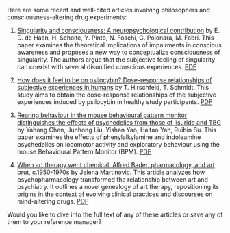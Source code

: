 Here are some recent and well-cited articles involving philosophers and consciousness-altering drug experiments:

1. [Singularity and consciousness: A neuropsychological contribution](https://dx.doi.org/10.1111/jnp.12234) by E. D. de Haan, H. Scholte, Y. Pinto, N. Foschi, G. Polonara, M. Fabri. This paper examines the theoretical implications of impairments in conscious awareness and proposes a new way to conceptualize consciousness of singularity. The authors argue that the subjective feeling of singularity can coexist with several disunified conscious experiences. [PDF](https://pure.uva.nl/ws/files/70616887/Journal_of_Neuropsychology_2021_Haan_Singularity_and_consciousness_A_neuropsychological_contribution.pdf)

2. [How does it feel to be on psilocybin? Dose-response relationships of subjective experiences in humans](https://dx.doi.org/10.1101/2020.06.09.142802) by T. Hirschfeld, T. Schmidt. This study aims to obtain the dose-response relationships of the subjective experiences induced by psilocybin in healthy study participants. [PDF](https://journals.sagepub.com/doi/pdf/10.1177/0269881121992676)

3. [Rearing behaviour in the mouse behavioural pattern monitor distinguishes the effects of psychedelics from those of lisuride and TBG](https://dx.doi.org/10.3389/fphar.2023.1021729) by Yahong Chen, Junhong Liu, Yishan Yao, Haitao Yan, Ruibin Su. This paper examines the effects of phenylalkylamine and indoleamine psychedelics on locomotor activity and exploratory behaviour using the mouse Behavioural Pattern Monitor (BPM). [PDF](https://www.frontiersin.org/articles/10.3389/fphar.2023.1021729/pdf)

4. [When art therapy went chemical: Alfred Bader, pharmacology, and art brut, c.1950-1970s](https://dx.doi.org/10.1590/S0104-59702022000500007) by Jelena Martinovic. This article analyzes how psychopharmacology transformed the relationship between art and psychiatry. It outlines a novel genealogy of art therapy, repositioning its origins in the context of evolving clinical practices and discourses on mind-altering drugs. [PDF](https://www.scielo.br/j/hcsm/a/fS9kqx4FSDXb5pXmgdLYQvJ/?lang=en&format=pdf)

Would you like to dive into the full text of any of these articles or save any of them to your reference manager?